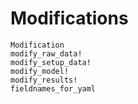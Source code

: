 Modifications
=============
```@docs
Modification
modify_raw_data!
modify_setup_data!
modify_model!
modify_results!
fieldnames_for_yaml
```